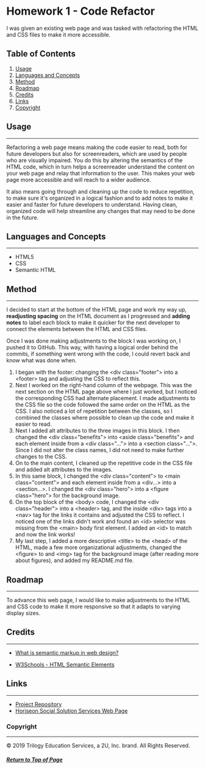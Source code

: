 # Homework 1 - Code Refactor

I was given an existing web page and was tasked with refactoring the HTML and CSS files to make it more accessible.

## Table of Contents

1. [Usage](#Usage)
1. [Languages and Concepts](#Languages-and-Concepts)
1. [Method](#Method)
1. [Roadmap](#Roadmap)
1. [Credits](#Credits)
1. [Links](#Links)
1. [Copyright](#Copyright)

## Usage
---

Refactoring a web page means making the code easier to read, both for future developers but also for screenreaders, which are used by people who are visually impaired. You do this by altering the semantics of the HTML code, which in turn helps a screenreader understand the content on your web page and relay that information to the user. This makes your web page more accessible and will reach to a wider audience.

It also means going through and cleaning up the code to reduce repetition, to make sure it's organized in a logical fashion and to add notes to make it easier and faster for future developers to understand. Having clean, organized code will help streamline any changes that may need to be done in the future.

## Languages and Concepts
---

- HTML5
- CSS
- Semantic HTML

## Method
---

I decided to start at the bottom of the HTML page and work my way up, <strong>readjusting spacing</strong> on the HTML document as I progressed and <strong>adding notes</strong> to label each block to make it quicker for the next developer to connect the elements between the HTML and CSS files. 

Once I was done making adjustments to the block I was working on, I pushed it to GitHub. This way, with having a logical order behind the commits, if something went wrong with the code, I could revert back and know what was done when.

1. I began with the footer: changing the \<div class="footer"\> into a \<footer\> tag and adjusting the CSS to reflect this.
1. Next I worked on the right-hand column of the webpage. This was the next section on the HTML page above where I just worked, but I noticed the corresponding CSS had alternate placement. I made adjustments to the CSS file so the code followed the same order on the HTML as the CSS. I also noticed a lot of repetition between the classes, so I combined the classes where possible to clean up the code and make it easier to read.
1. Next I added alt attributes to the three images in this block. I then changed the \<div class="benefits"\> into \<aside class="benefits"\> and each element inside from a \<div class="..."\> into a \<section class="..."\>. Since I did not alter the class names, I did not need to make further changes to the CSS.
1. On to the main content, I cleaned up the repetitive code in the CSS file and added alt attributes to the images.
1. In this same block, I changed the \<div class="content"\> to \<main class="content"\> and each element inside from a \<div...\> into a \<section...\>. I changed the \<div class="hero"\> into a \<figure class="hero"\> for the background image.
1. On the top block of the \<body\> code, I changed the \<div class="header"\> into a \<header\> tag, and the inside \<div\> tags into a \<nav\> tag for the links it contains and adjusted the CSS to reflect. I noticed one of the links didn't work and found an \<id\> selector was missing from the \<main\> body first element. I added an \<id\> to match and now the link works!
1. My last step, I added a more descriptive \<title\> to the \<head\> of the HTML, made a few more organizational adjustments, changed the \<figure\> to and \<img\> tag for the background image (after reading more about figures), and added my README.md file.

## Roadmap
---

To advance this web page, I would like to make adjustments to the HTML and CSS code to make it more responsive so that it adapts to varying display sizes.

## Credits
---

- [What is semantic markup in web design?](https://seekbrevity.com/semantic-markup-important-web-design/#:~:text=Semantic%20markup%20is%20a%20way,content%20rather%20than%20its%20appearance)

- [W3Schools - HTML Semantic Elements](https://www.w3schools.com/html/html5_semantic_elements.asp)

## Links
---
- [Project Repository](https://github.com/ncmarsh/hw1_code_refactor)
- [Horiseon Social Solution Services Web Page](https://ncmarsh.github.io/hw1_code_refactor/)

### Copyright
---
© 2019 Trilogy Education Services, a 2U, Inc. brand.
All Rights Reserved.

##### [Return to Top of Page](#Homework-1---Code-Refactor)